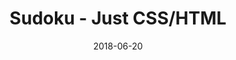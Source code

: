 ---
title: 'Sudoku - Just CSS/HTML'
description: 'Complete a sudoku puzzle without Javascript or server-side interaction.'
gametype: 'medium'
gameid: 79
date: 2018-06-20
tags: []
draft: false
type: 'games'
num19: [{'idx':1,'arr1':[1,2,3,4,5,6,7,8,9],'arr2':[1,2,3,4,5,6,7,8,9]},{'idx':2,'arr1':[1,2,3,4,5,6,7,8,9],'arr2':[1,2,3,4,5,6,7,8,9]},{'idx':3,'arr1':[1,2,3,4,5,6,7,8,9],'arr2':[1,2,3,4,5,6,7,8,9]},{'idx':4,'arr1':[1,2,3,4,5,6,7,8,9],'arr2':[1,2,3,4,5,6,7,8,9]},{'idx':5,'arr1':[1,2,3,4,5,6,7,8,9],'arr2':[1,2,3,4,5,6,7,8,9]},{'idx':6,'arr1':[1,2,3,4,5,6,7,8,9],'arr2':[1,2,3,4,5,6,7,8,9]},{'idx':7,'arr1':[1,2,3,4,5,6,7,8,9],'arr2':[1,2,3,4,5,6,7,8,9]},{'idx':8,'arr1':[1,2,3,4,5,6,7,8,9],'arr2':[1,2,3,4,5,6,7,8,9]},{'idx':9,'arr1':[1,2,3,4,5,6,7,8,9],'arr2':[1,2,3,4,5,6,7,8,9]}]
puzzle: [[5, 0, 6, 0, 0, 0, 1, 0, 0], [0, 1, 0, 6, 0, 0, 0, 0, 3], [3, 0, 8, 0, 0, 0, 0, 6, 0], [9, 0, 0, 1, 2, 7, 0, 0, 0], [0, 2, 5, 4, 0, 6, 0, 0, 0], [8, 0, 0, 9, 5, 3, 0, 0, 0], [4, 0, 1, 0, 0, 0, 0, 8, 0], [0, 3, 0, 7, 0, 0, 0, 0, 6], [6, 0, 7, 0, 0, 0, 3, 0, 0]]
layout: 'sudokucssstatic'
---